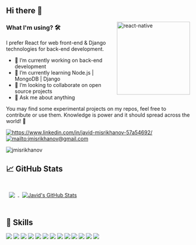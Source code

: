 ## Hi there 👋

<img src="https://github.com/ezranbayantemur/ezranbayantemur/blob/master/animation_500_kd7ngokt.gif" alt="react-native" width=200 height=200 align="right">

### What I'm using? 🛠  
I prefer React for web front-end & Django technologies for back-end development.
<br/>

- 🔭 I’m currently working on back-end development 
- 🌱 I’m currently learning Node.js | MongoDB | Django
- 👯 I’m looking to collaborate on open source projects
- 💬 Ask me about anything

You may find some experimental projects on my repos, feel free to contribute or use them.
Knowledge is power and it should spread across the world! 💪

<a href="https://www.linkedin.com/in/javid-misrikhanov-57a54692/" target="_blank">
    <img src="https://img.shields.io/badge/%20-linkedin-0072b1" alt="https://www.linkedin.com/in/javid-misrikhanov-57a54692/">
</a>
<a href="mailto:jmisrikhanov@gmail.com" target="_blank">
    <img src="https://img.shields.io/badge/%20-gmail-B23121" alt="mailto:jmisrikhanov@gmail.com">
</a>
<!-- <a href="#" target="_blank">
    <img src="https://img.shields.io/badge/%20-medium-black" alt="#">
</a> -->

<p align="left"> <img src="https://komarev.com/ghpvc/?username=jmisrikhanov" alt="jmisrikhanov" /> </p>


## &#x1f4c8; GitHub Stats

<br>

<a href="https://github.com/jmisrikhanov">
  <img align="center" style="margin:0.5rem" src="https://github-readme-stats.vercel.app/api/top-langs/?username=jmisrikhanov&hide=html,css&title_color=ffffff&text_color=c9cacc&icon_color=4AB197&bg_color=1A2B34" />
</a>

<a href="https://github.com/jmisrikhanov">
  <img align="center" style="margin:0.5rem" src="https://github-readme-stats.vercel.app/api?username=jmisrikhanov&show_icons=true&line_height=27&count_private=true&title_color=ffffff&text_color=c9cacc&icon_color=4AB097&bg_color=1A2B34" alt="Javid's GitHub Stats" />
</a>

<br>
<br>

## 💼 Skills

![](https://img.shields.io/badge/Code-React-informational?style=flat&logo=react&logoColor=white&color=4AB197)
![](https://img.shields.io/badge/Code-Redux-informational?style=flat&logo=Redux&logoColor=white&color=4AB197)
![](https://img.shields.io/badge/Code-JavaScript-informational?style=flat&logo=JavaScript&logoColor=white&color=4AB197)
![](https://img.shields.io/badge/Style-CSS-informational?style=flat&logo=css3&logoColor=white&color=4AB197)
![](https://img.shields.io/badge/Style-Sass-informational?style=flat&logo=Sass&logoColor=white&color=4AB197)
![](https://img.shields.io/badge/Style-Stylus-informational?style=flat&logo=Stylus&logoColor=white&color=4AB197)
![](https://img.shields.io/badge/Code-MySQL-informational?style=flat&logo=MySQL&logoColor=white&color=4AB197)
![](https://img.shields.io/badge/Tools-Docker-informational?style=flat&logo=docker&logoColor=white&color=4AB197)
![](https://img.shields.io/badge/Tools-Netlify-informational?style=flat&logo=netlify&logoColor=white&color=4AB197)
![](https://img.shields.io/badge/Tools-Postman-informational?style=flat&logo=Postman&logoColor=white&color=4AB197)
![](https://img.shields.io/badge/Tools-GitHub-informational?style=flat&logo=GitHub&logoColor=white&color=4AB197)
![](https://img.shields.io/badge/Tools-GitLab-informational?style=flat&logo=GitLab&logoColor=white&color=4AB197)
![](https://img.shields.io/badge/Tools-Jira-informational?style=flat&logo=Jira-Software&logoColor=white&color=4AB197)


